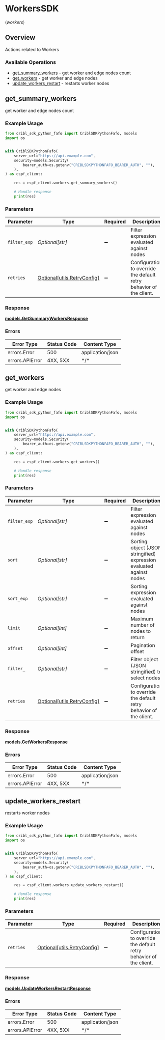 # WorkersSDK
(*workers*)

## Overview

Actions related to Workers

### Available Operations

* [get_summary_workers](#get_summary_workers) - get worker and edge nodes count
* [get_workers](#get_workers) - get worker and edge nodes
* [update_workers_restart](#update_workers_restart) - restarts worker nodes

## get_summary_workers

get worker and edge nodes count

### Example Usage

```python
from cribl_sdk_python_fafo import CriblSDKPythonFafo, models
import os


with CriblSDKPythonFafo(
    server_url="https://api.example.com",
    security=models.Security(
        bearer_auth=os.getenv("CRIBLSDKPYTHONFAFO_BEARER_AUTH", ""),
    ),
) as cspf_client:

    res = cspf_client.workers.get_summary_workers()

    # Handle response
    print(res)

```

### Parameters

| Parameter                                                           | Type                                                                | Required                                                            | Description                                                         |
| ------------------------------------------------------------------- | ------------------------------------------------------------------- | ------------------------------------------------------------------- | ------------------------------------------------------------------- |
| `filter_exp`                                                        | *Optional[str]*                                                     | :heavy_minus_sign:                                                  | Filter expression evaluated against nodes                           |
| `retries`                                                           | [Optional[utils.RetryConfig]](../../models/utils/retryconfig.md)    | :heavy_minus_sign:                                                  | Configuration to override the default retry behavior of the client. |

### Response

**[models.GetSummaryWorkersResponse](../../models/getsummaryworkersresponse.md)**

### Errors

| Error Type       | Status Code      | Content Type     |
| ---------------- | ---------------- | ---------------- |
| errors.Error     | 500              | application/json |
| errors.APIError  | 4XX, 5XX         | \*/\*            |

## get_workers

get worker and edge nodes

### Example Usage

```python
from cribl_sdk_python_fafo import CriblSDKPythonFafo, models
import os


with CriblSDKPythonFafo(
    server_url="https://api.example.com",
    security=models.Security(
        bearer_auth=os.getenv("CRIBLSDKPYTHONFAFO_BEARER_AUTH", ""),
    ),
) as cspf_client:

    res = cspf_client.workers.get_workers()

    # Handle response
    print(res)

```

### Parameters

| Parameter                                                            | Type                                                                 | Required                                                             | Description                                                          |
| -------------------------------------------------------------------- | -------------------------------------------------------------------- | -------------------------------------------------------------------- | -------------------------------------------------------------------- |
| `filter_exp`                                                         | *Optional[str]*                                                      | :heavy_minus_sign:                                                   | Filter expression evaluated against nodes                            |
| `sort`                                                               | *Optional[str]*                                                      | :heavy_minus_sign:                                                   | Sorting object (JSON stringified) expression evaluated against nodes |
| `sort_exp`                                                           | *Optional[str]*                                                      | :heavy_minus_sign:                                                   | Sorting expression evaluated against nodes                           |
| `limit`                                                              | *Optional[int]*                                                      | :heavy_minus_sign:                                                   | Maximum number of nodes to return                                    |
| `offset`                                                             | *Optional[int]*                                                      | :heavy_minus_sign:                                                   | Pagination offset                                                    |
| `filter_`                                                            | *Optional[str]*                                                      | :heavy_minus_sign:                                                   | Filter object (JSON stringified) to select nodes                     |
| `retries`                                                            | [Optional[utils.RetryConfig]](../../models/utils/retryconfig.md)     | :heavy_minus_sign:                                                   | Configuration to override the default retry behavior of the client.  |

### Response

**[models.GetWorkersResponse](../../models/getworkersresponse.md)**

### Errors

| Error Type       | Status Code      | Content Type     |
| ---------------- | ---------------- | ---------------- |
| errors.Error     | 500              | application/json |
| errors.APIError  | 4XX, 5XX         | \*/\*            |

## update_workers_restart

restarts worker nodes

### Example Usage

```python
from cribl_sdk_python_fafo import CriblSDKPythonFafo, models
import os


with CriblSDKPythonFafo(
    server_url="https://api.example.com",
    security=models.Security(
        bearer_auth=os.getenv("CRIBLSDKPYTHONFAFO_BEARER_AUTH", ""),
    ),
) as cspf_client:

    res = cspf_client.workers.update_workers_restart()

    # Handle response
    print(res)

```

### Parameters

| Parameter                                                           | Type                                                                | Required                                                            | Description                                                         |
| ------------------------------------------------------------------- | ------------------------------------------------------------------- | ------------------------------------------------------------------- | ------------------------------------------------------------------- |
| `retries`                                                           | [Optional[utils.RetryConfig]](../../models/utils/retryconfig.md)    | :heavy_minus_sign:                                                  | Configuration to override the default retry behavior of the client. |

### Response

**[models.UpdateWorkersRestartResponse](../../models/updateworkersrestartresponse.md)**

### Errors

| Error Type       | Status Code      | Content Type     |
| ---------------- | ---------------- | ---------------- |
| errors.Error     | 500              | application/json |
| errors.APIError  | 4XX, 5XX         | \*/\*            |